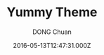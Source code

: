 ---
title: Yummy Theme
github: 'https://github.com/DONGChuan/Yummy-Jekyll'
demo: 'https://dongchuan.github.io/'
author: DONG Chuan
ssg:
  - Jekyll
cms:
  - No Cms
date: 2016-05-13T12:47:31.000Z
github_branch: master
description: Yummy Jekyll Theme
stale: true
---